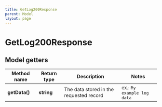 ```yaml
---
title: GetLog200Response
parent: Model
layout: page
---
```


# GetLog200Response

## Model getters

Method name | Return type | Description | Notes
------------ | ------------- | ------------- | -------------
**getData()** | **string** | The data stored in the requested record | ex.: `My example log data`

